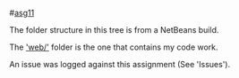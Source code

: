 #[asg11](http://itse2317-accjavabridges.rhcloud.com/asg11/)

The folder structure in this tree is from a NetBeans build. 

The ['web/'](web/) folder is the one that contains my code work. 

An issue was logged against this assignment (See 'Issues').
